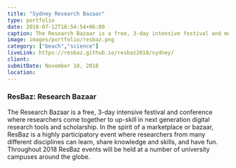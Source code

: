 ```yaml
---
title: "Sydney Research Bazaar"
type: portfolio
date: 2018-07-12T16:54:54+06:00
caption: The Research Bazaar is a free, 3-day intensive festival and multidisciplinary conference 
image: images/portfolio/resbaz.png
category: ["beach","science"]
liveLink: https://resbaz.github.io/resbaz2018/sydney/
client: 
submitDate: November 18, 2018
location: 
---
```

### ResBaz: Research Bazaar

The Research Bazaar is a free, 3-day intensive festival and conference where researchers come together to up-skill in next generation digital research tools and scholarship. In the spirit of a marketplace or bazaar, ResBaz is a highly participatory event where researchers from many different disciplines can learn, share knowledge and skills, and have fun. Throughout 2018 ResBaz events will be held at a number of university campuses around the globe.
